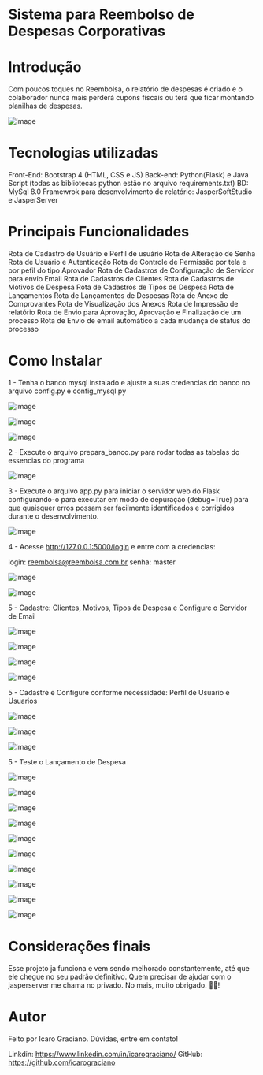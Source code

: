 # Sistema para Reembolso de Despesas Corporativas

# Introdução
Com poucos toques no Reembolsa, o relatório de despesas é criado e o colaborador nunca mais perderá cupons fiscais ou terá que ficar montando planilhas de despesas.

![image](https://user-images.githubusercontent.com/70548062/220225807-05abb1c1-f9d9-4276-a7e7-cf0c56892d54.png)


# Tecnologias utilizadas

Front-End: Bootstrap 4 (HTML, CSS e JS)
Back-end: Python(Flask) e Java Script (todas as bibliotecas python estão no arquivo requirements.txt)
BD: MySql 8.0
Framewrok para desenvolvimento de relatório: JasperSoftStudio e JasperServer


# Principais Funcionalidades

Rota de Cadastro de Usuário e Perfil de usuário
Rota de Alteração de Senha
Rota de Usuário e Autenticação
Rota de Controle de Permissão por tela e por pefil do tipo Aprovador
Rota de Cadastros de Configuração de Servidor para envio Email
Rota de Cadastros de Clientes
Rota de Cadastros de Motivos de Despesa
Rota de Cadastros de Tipos de Despesa
Rota de Lançamentos
Rota de Lançamentos de Despesas
Rota de Anexo de Comprovantes
Rota de Visualização dos Anexos
Rota de Impressão de relatório
Rota de Envio para Aprovação, Aprovação e Finalização de um processo
Rota de Envio de email automático a cada mudança de status do processo

# Como Instalar

1 - Tenha o banco mysql instalado e ajuste a suas credencias do banco no arquivo config.py e config_mysql.py

![image](https://user-images.githubusercontent.com/70548062/220225623-07e0ad43-ea21-4aa2-8c09-906580057e8a.png)


![image](https://user-images.githubusercontent.com/70548062/220225541-20ed9d75-2ec3-4a5a-83e1-d34b441f7596.png)


![image](https://user-images.githubusercontent.com/70548062/220225009-7c8dce5e-be46-48da-b178-af02eb855d35.png)


2 - Execute o arquivo prepara_banco.py para rodar todas as tabelas do essencias do programa

![image](https://user-images.githubusercontent.com/70548062/220225934-8f4d9d97-a7de-4cad-bf8e-d57b9079e962.png)


3 - Execute o arquivo app.py  para iniciar o servidor web do Flask configurando-o para executar em modo de depuração (debug=True) para que quaisquer erros possam ser facilmente identificados e corrigidos durante o desenvolvimento.

![image](https://user-images.githubusercontent.com/70548062/220226904-cd71e807-81d4-4d90-a32b-a51f34650082.png)

4 - Acesse http://127.0.0.1:5000/login e entre com a credencias:

login: reembolsa@reembolsa.com.br
senha: master

![image](https://user-images.githubusercontent.com/70548062/220227511-d7dd1b03-d352-4ee2-8ceb-ee259c97afa4.png)


![image](https://user-images.githubusercontent.com/70548062/220227494-b165ba95-b103-428f-b622-90bc957d8691.png)

5 - Cadastre: Clientes, Motivos, Tipos de Despesa e Configure o Servidor de Email

![image](https://user-images.githubusercontent.com/70548062/220228245-489462c3-675a-4d08-a169-bf7b6ff89997.png)

![image](https://user-images.githubusercontent.com/70548062/220228263-a506e6a8-d09f-4dcd-a881-40a22d713448.png)

![image](https://user-images.githubusercontent.com/70548062/220228278-a102d28f-4bb9-47f6-8607-145994da4504.png)

![image](https://user-images.githubusercontent.com/70548062/220228312-d79f5f90-ee4a-4749-a86e-b02f5f4b0d20.png)

5 - Cadastre e Configure conforme necessidade: Perfil de Usuario e Usuarios

![image](https://user-images.githubusercontent.com/70548062/220228412-b25553e0-3e0c-483b-a83e-0846cd96fe9a.png)

![image](https://user-images.githubusercontent.com/70548062/220228432-9e87fe30-106f-47ef-bf85-02d734f8b6b1.png)

![image](https://user-images.githubusercontent.com/70548062/220228447-6e660140-8e6c-471b-bfc2-2bf27c7d1bdc.png)

5 - Teste o Lançamento de Despesa

![image](https://user-images.githubusercontent.com/70548062/220230060-e08508b3-f2c5-4aad-bed7-669bc9ec1890.png)

![image](https://user-images.githubusercontent.com/70548062/220230075-a7668498-f35e-4680-9066-c2a1532745b9.png)

![image](https://user-images.githubusercontent.com/70548062/220230094-19035ded-7905-4c17-979e-9f60fdf28fc9.png)

![image](https://user-images.githubusercontent.com/70548062/220230121-a6423502-72b0-491b-94bf-72dbca6afc9c.png)

![image](https://user-images.githubusercontent.com/70548062/220230151-03837a28-7e50-4f33-adcc-ba2309b09fd2.png)

![image](https://user-images.githubusercontent.com/70548062/220230183-02907291-8b7d-4c5b-8a2c-e1f05a049889.png)

![image](https://user-images.githubusercontent.com/70548062/220230228-e31710d7-7f7e-4dc4-8610-700199d04dc5.png)

![image](https://user-images.githubusercontent.com/70548062/220230240-95c21077-6b73-4e45-99b8-1c8faed47b81.png)

![image](https://user-images.githubusercontent.com/70548062/220230259-846382d4-4a8f-4b47-b64d-4cd26ee00331.png)

![image](https://user-images.githubusercontent.com/70548062/220230272-e681ae4a-7f2d-4bbd-9d70-6f786c22f7e4.png)


# Considerações finais

Esse projeto ja funciona e vem sendo melhorado constantemente, até que ele chegue no seu padrão definitivo. Quem precisar de ajudar com o jasperserver me chama no privado. No mais, muito obrigado. 🙋‍♂️!

# Autor

Feito por Icaro Graciano. Dúvidas, entre em contato!

Linkdin: https://www.linkedin.com/in/icarograciano/
GitHub: https://github.com/icarograciano



